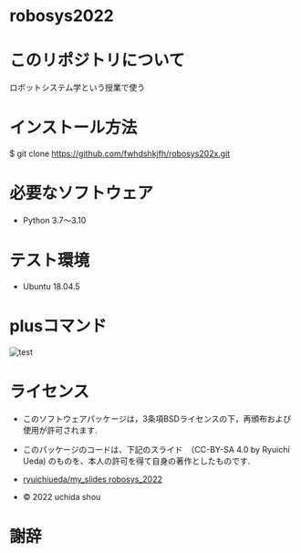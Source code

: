 # robosys2022

# このリポジトリについて

ロボットシステム学という授業で使う

# インストール方法

$ git clone https://github.com/fwhdshkjfh/robosys202x.git

#  必要なソフトウェア

* Python 3.7～3.10

# テスト環境

* Ubuntu 18.04.5

# plusコマンド

![test](https://github.com/fwhdshkjfh/robosys202x/actions/workflows/test.yml/badge.svg)

# ライセンス

 * このソフトウェアパッケージは，3条項BSDライセンスの下，再頒布および使用が許可されます.

 * このパッケージのコードは、下記のスライド　（CC-BY-SA 4.0 by Ryuichi Ueda) のものを、本人の許可を得て自身の著作としたものです.

 * [ryuichiueda/my_slides robosys_2022](https://github.com/ryuichiueda/my_slides/tree/master/robosys_2022)

  * © 2022 uchida shou

  # 謝辞







 

